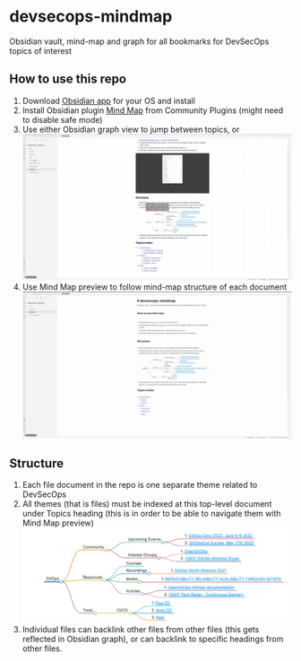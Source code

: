 # devsecops-mindmap
Obsidian vault, mind-map and graph for all bookmarks for DevSecOps topics of interest


## How to use this repo


1. Download [Obsidian app](https://obsidian.md/) for your OS and install
2. Install Obsidian plugin [Mind Map](https://github.com/lynchjames/obsidian-mind-map) from Community Plugins (might need to disable safe mode)
3. Use either Obsidian graph view to jump between topics, or
    ![Obsidian Graph Preview](https://github.com/azec-pdx/devsecops-mindmap/blob/main/img/obsidian-graph-preview.gif?raw=true)
5. Use Mind Map preview to follow mind-map structure of each document
     ![Mind-Map Obsidian Live Preview](https://github.com/azec-pdx/devsecops-mindmap/blob/main/img/mind-map-preview.gif?raw=true)

## Structure

1. Each file document in the repo is one separate theme related to DevSecOps
2. All themes (that is files) must be indexed at this top-level document under Topics heading (this is in order to be able to navigate them with Mind Map preview)
   ![Mind-Map Obsidian Example](https://github.com/azec-pdx/devsecops-mindmap/blob/main/img/mindmap-plugin-preview.png?raw=true)
3. Individual files can backlink other files from other files (this gets reflected in Obsidian graph), or can backlink to specific headings from other files.


